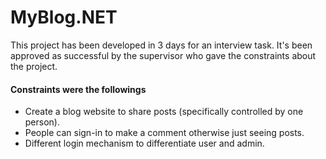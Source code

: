 # MyBlog.NET

This project has been developed in 3 days for an interview task. It's been approved as successful by the supervisor who gave the constraints about the project.

#### Constraints were the followings

- Create a blog website to share posts (specifically controlled by one person).
- People can sign-in to make a comment otherwise just seeing posts.
- Different login mechanism to differentiate user and admin.

